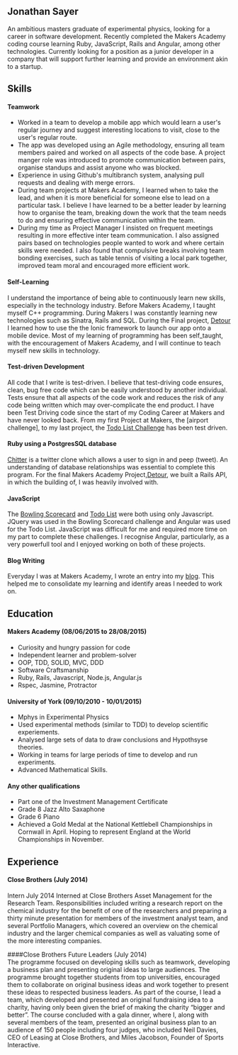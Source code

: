 ## Jonathan Sayer

An ambitious masters graduate of experimental physics, looking for a career in software development. Recently completed the Makers Academy coding course learning Ruby, JavaScript, Rails and Angular, among other technologies. Currently looking for a position as a junior developer in a company that will support further learning and provide an environment akin to a startup.

## Skills

#### Teamwork

- Worked in a team to develop a mobile app which would learn a user's regular journey and suggest interesting locations to visit, close to the user's regular route.
- The app was developed using an Agile methodology, ensuring all team members paired and worked on all aspects of the code base. A project manger role was introduced to promote communication between pairs, organise standups and assist anyone who was blocked.
- Experience in using Github's multibranch system, analysing pull requests and dealing with merge errors.
- During team projects at Makers Academy, I learned when to take the lead, and when it is more beneficial for someone else to lead on a particular task. I believe I have learned to be a better leader by learning how to organise the team, breaking down the work that the team needs to do and ensuring effective communication within the team.
- During my time as Project Manager I insisted on frequent meetings resulting in more effective inter team communication. I also assigned pairs based on technologies people wanted to work and where certain skills were needed. I also found that compulsive breaks involving team bonding exercises, such as table tennis of visiting a local park together, improved team moral and encouraged more efficient work.

#### Self-Learning

I understand the importance of being able to continuously learn new skills, especially in the technology industry.  Before Makers Academy, I taught myself C++ programming. During Makers I was constantly learning new technologies such as Sinatra, Rails and SQL. During the Final project, [Detour](https://github.com/zeus-org/detour-ionic) I learned how to use the the Ionic framework to launch our app onto a mobile device. Most of my learning of programming has been self_taught, with the encouragement of Makers Academy, and I will continue to teach myself new skills in technology.

#### Test-driven Development

All code that I write is test-driven. I believe that test-driving code ensures, clean, bug free code which can be easily understood by another individual. Tests ensure that all aspects of the code work and reduces the risk of any code being written which may over-complicate the end product. I have been Test Driving code since the start of my Coding Career at Makers and have never looked back. From my first Project at Makers, the [airport challenge], to my last project, the [Todo List Challenge](https://github.com/jonathansayer/todo_challenge) has been test driven.

#### Ruby using a PostgresSQL database

[Chitter](https://github.com/jonathansayer/Chitter_Redo) is a twitter clone which allows a user to sign in and peep (tweet). An understanding of database relationships was essential to complete this program. For the final Makers Academy Project,[Detour](https://github.com/zeus-org/detour-ionic), we built a Rails API, in which the building of, I was heavily involved with.  

#### JavaScript

The [Bowling Scorecard](https://github.com/jonathansayer/bowling-challenge) and [Todo List](https://github.com/jonathansayer/todo_challenge) were both using only Javascript. JQuery was used in the Bowling Scorecard challenge and Angular was used for the Todo List. JavaScript was difficult for me and required more time on my part to complete these challenges. I recognise Angular, particularly, as a very powerfull tool and I enjoyed working on both of these projects.

#### Blog Writing
Everyday I was at Makers Academy, I wrote an entry into my [blog](http://the-makers-academy-experience.ghost.io/). This helped me to consolidate my learning and identify areas I needed to work on.

## Education

#### Makers Academy (08/06/2015 to 28/08/2015)

- Curiosity and hungry passion for code
- Independent learner and problem-solver
- OOP, TDD, SOLID, MVC, DDD
- Software Craftsmanship
- Ruby, Rails, Javascript, Node.js, Angular.js
- Rspec, Jasmine, Protractor

#### University of York (09/10/2010 - 10/01/2015)

- Mphys in Experimental Physics
- Used experimental methods (similar to TDD) to develop scientific experiements.
- Analysed large sets of data to draw conclusions and Hypothsyse theories.
- Working in teams for large periods of time to develop and run experiments.
- Advanced Mathematical Skills.   

#### Any other qualifications

- Part one of the Investment Management Certificate
- Grade 8 Jazz Alto Saxaphone
- Grade 6 Piano
- Achieved a Gold Medal at the National Kettlebell Championships in Cornwall in April. Hoping to represent England at the World Championships in November.

## Experience

#### Close Brothers (July 2014)
Intern July 2014
Interned at Close Brothers Asset Management for the Research Team. Responsibilities included writing a research report on the chemical industry for the benefit of one of the researchers and preparing a thirty minute presentation for members of the investment analyst team, and several Portfolio Managers, which covered an overview on the chemical industry and the larger chemical companies as well as valuating some of the more interesting companies.

####Close Brothers Future Leaders (July 2014)                                               
The programme focused on developing skills such as teamwork, developing a business plan and presenting original ideas to large audiences. The programme brought together students from top universities, encouraged them to collaborate on original business ideas and work together to present these ideas to respected business leaders. As part of the course, I lead a team, which developed and presented an original fundraising idea to a charity, having only been given the brief of making the charity “bigger and better”. The course concluded with a gala dinner, where I, along with several members of the team, presented an original business plan to an audience of 150 people including four judges, who included Neil Davies, CEO of Leasing at Close Brothers, and Miles Jacobson, Founder of Sports Interactive.    

